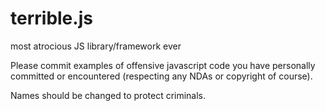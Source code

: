 terrible.js
===========

most atrocious JS library/framework ever

Please commit examples of offensive javascript code you have personally committed or encountered (respecting any NDAs or copyright of course).

Names should be changed to protect criminals.